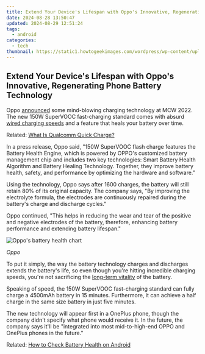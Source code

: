 ```yaml
---
title: Extend Your Device's Lifespan with Oppo's Innovative, Regenerating Phone Battery Technology
date: 2024-08-28 13:50:47
updated: 2024-08-29 12:51:24
tags:
  - android
categories:
  - tech
thumbnail: https://static1.howtogeekimages.com/wordpress/wp-content/uploads/2022/02/oppo-logo-on-phone.jpg
---
```


## Extend Your Device's Lifespan with Oppo's Innovative, Regenerating Phone Battery Technology

Oppo [announced](https://www.oppo.com/en/newsroom/press/oppo-mwc-2022-supervooc/) some mind-blowing charging technology at MCW 2022\. The new 150W SuperVOOC fast-charging standard comes with absurd [wired charging speeds](https://tech-renaissance.techidaily.com/stream-free-how-to-view-roku-shows-on-alternative-platforms/) and a feature that heals your battery over time.

Related: [What Is Qualcomm Quick Charge?](https://tech-renaissance.techidaily.com/stream-free-how-to-view-roku-shows-on-alternative-platforms/) 

 In a press release, Oppo said, "150W SuperVOOC flash charge features the Battery Health Engine, which is powered by OPPO's customized battery management chip and includes two key technologies: Smart Battery Health Algorithm and Battery Healing Technology. Together, they improve battery health, safety, and performance by optimizing the hardware and software."

 Using the technology, Oppo says after 1600 charges, the battery will still retain 80% of its original capacity. The company says, "By improving the electrolyte formula, the electrodes are continuously repaired during the battery's charge and discharge cycles."

 Oppo continued, "This helps in reducing the wear and tear of the positive and negative electrodes of the battery, therefore, enhancing battery performance and extending battery lifespan."

![Oppo's battery health chart](https://static1.howtogeekimages.com/wordpress/wp-content/uploads/2022/02/oppo-battery-health.png) 

_Oppo_

 To put it simply, the way the battery technology charges and discharges extends the battery's life, so even though you're hitting incredible charging speeds, you're not sacrificing the [long-term vitality](https://hardware-updates.techidaily.com/installing-intels-management-engine-drivers-on-windows-11817-complete-tutorial/) of the battery.

 Speaking of speed, the 150W SuperVOOC fast-charging standard can fully charge a 4500mAh battery in 15 minutes. Furthermore, it can achieve a half charge in the same size battery in just five minutes.

 The new technology will appear first in a OnePlus phone, though the company didn't specify what phone would receive it. In the future, the company says it'll be "integrated into most mid-to-high-end OPPO and OnePlus phones in the future."

Related: [How to Check Battery Health on Android](https://hardware-updates.techidaily.com/installing-intels-management-engine-drivers-on-windows-11817-complete-tutorial/)

<ins class="adsbygoogle"
     style="display:block"
     data-ad-format="autorelaxed"
     data-ad-client="ca-pub-7571918770474297"
     data-ad-slot="1223367746"></ins>



<ins class="adsbygoogle"
     style="display:block"
     data-ad-client="ca-pub-7571918770474297"
     data-ad-slot="8358498916"
     data-ad-format="auto"
     data-full-width-responsive="true"></ins>
